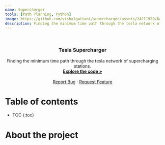 ```yaml
---
name: Supercharger
tools: [Path Planning, Python]
image: https://github.com/vishalgattani/supercharger/assets/24211929/0a34cde8-8acf-4f1a-af8c-440f88337e48
description: Finding the minimum time path through the tesla network of supercharging stations.
---
```


<!-- PROJECT LOGO -->
<br />
<div align="center">
<h3 align="center">Tesla Supercharger</h3>

  <p align="center">
    Finding the minimum time path through the tesla network of supercharging stations.
    <br />
    <a href="https://github.com/vishalgattani/supercharger"><strong>Explore the code »</strong></a>
    <br />
    <br />
    <a href="https://github.com/vishalgattani/supercharger/issues">Report Bug</a>
    ·
    <a href="https://github.com/vishalgattani/supercharger/issues">Request Feature</a>
  </p>
</div>



# Table of contents

* TOC
{:toc}

# About the project

<!-- <p align="center">
  <img width="1261" alt="supercharger" src="https://github.com/vishalgattani/supercharger/assets/24211929/0a34cde8-8acf-4f1a-af8c-440f88337e48">
</p> -->

<!-- <iframe width="900" height="800" frameborder="0" scrolling="no" src="//plotly.com/~vishalgattani/185.embed"></iframe> -->

<script src="https://cdn.plot.ly/plotly-latest.min.js"></script>
<div>                            <div id="fddcb4ce-9612-4daf-877e-7f1d77a14e05" class="plotly-graph-div" style="height:100%; width:100%;"></div>            <script type="text/javascript">                                    window.PLOTLYENV=window.PLOTLYENV || {};                                    if (document.getElementById("fddcb4ce-9612-4daf-877e-7f1d77a14e05")) {                    Plotly.newPlot(                        "fddcb4ce-9612-4daf-877e-7f1d77a14e05",                        [{"lat":[42.710356,40.544595,39.858702,43.592251,34.667629,35.108486,39.662265,43.623536,40.738399,38.877342,37.66976,38.249149,42.518715,39.040814,33.894227,32.726686,41.245823,43.102424,38.957778,40.277134,28.514873,30.181405,37.394181,45.70007,41.348503,45.64655,42.241125,34.850835,34.98737,33.79382,40.958869,40.66179,41.585206,35.174151,36.860525,29.112378,41.045431,46.729872,40.891909,36.61697,37.703163,38.017955,38.235578,44.347885,39.678111,38.993577,44.704537,43.109066,32.374263,40.32244,35.34075,33.741291,31.312424,41.57833,46.976918,32.135885,34.922962,36.835455,41.499616,33.52421,44.46286,38.642291,38.696385,37.14916,32.878773,29.827707,32.068583,32.760837,43.879042,41.080103,45.402786,47.192149,37.782622,29.140981,34.947013,33.485858,40.720352,39.541124,40.588118,35.901319,38.573122,39.77512,27.940665,44.105601,44.656089,48.509743,41.161085,42.236461,42.130914,27.31293,40.017517,37.963357,42.056357,37.5447,38.931919,35.9696,39.1481,41.760671,32.902166,33.921063,39.877253,35.505278,45.981226,42.460931,43.328388,38.837573,42.17434,38.900543,38.78216,40.957892,39.563776,41.519427,31.582287,42.895248,46.914375,43.979585,35.486585,43.886915,34.174754,37.405893,39.095382,44.964892,42.968675,33.986765,33.70275,32.833485,46.378836,43.12669,41.699048,39.137114,33.660784,37.02445,46.198035,40.195539,46.784467,39.443345,39.393663,36.165906,37.644519,39.00496,33.970281,39.268975,41.660517,26.77825,42.049602,35.191331,27.60089,45.83626,35.15396,30.423892,45.611941,41.041538,32.832466,36.289315,40.7999,40.683508,34.729509,38.069801,34.39359,32.274159,38.211962,34.614555,39.023876,28.766853,42.914231,31.448847,38.78799,29.690066,39.702238,40.06076,40.508562,37.593182,37.415328,36.748516,41.890872,40.68331,35.400105,36.913695,35.531428,39.92646,32.478594,36.766315,45.734046,35.140024,42.597887,38.366645,29.924286,30.199071,40.226408,32.949077,39.090758,47.708479,32.470885,28.617982,42.145542,39.605859,30.720702,30.266552,30.790734,36.167631,42.998817,24.72611,39.326258,42.243893,39.327438,36.612153,39.224642,35.972904,35.646451,41.781195,41.722672,46.009797,36.955196,34.238115,32.627837,33.673925,38.771208,40.415938,47.62957,37.126463,33.443011,33.498538,35.461664,40.726668,35.53859,47.116294,37.134167,33.231373,32.450591,40.146204,44.292984,34.849124,30.671556,39.552676,36.893583,40.778885,26.108605,43.485152,43.113878,26.485574,34.879736,44.804582,33.137098,41.907415,34.32753,32.943675,41.717337,33.421676,39.631467,30.716158,39.600831,36.60059,35.189016,45.15313,35.610678,44.957751,37.625618,42.838443,44.082607,33.931316,42.899615,41.310222,33.793198,44.03563,36.254143,36.945693,35.038644,29.108571,37.60878,41.313663,41.70995,35.850587,38.242676,40.41621,44.73704,37.394011,35.068595,44.77083,43.701129,42.295745,29.980687,40.303817,30.510908,40.179476,34.179106,44.782882,38.64082,38.80086,40.836301,39.489732,42.75625,35.226765,40.684466,38.4016,39.04438,34.113584,34.994625],"lon":[-73.819109,-74.334113,-84.277027,-116.27942,-79.002343,-106.612804,-75.692027,-72.3258949,-114.058998,-97.618699,-77.461414,-112.652524,-87.950428,-94.369265,-118.367407,-114.619093,-73.009059,-76.187446,-92.252761,-76.823255,-81.500189,-82.679605,-122.149858,-111.06329,-89.126115,-118.68198,-83.766522,-114.624329,-118.946272,-84.39713,-117.746501,-73.79282,-87.721114,-111.663194,-76.207467,-99.75208,-75.312237,-122.977392,-72.426995,-121.843973,-121.925304,-84.420664,-122.263886,-69.786042,-111.841003,-110.140513,-73.491829,-71.477768,-99.007197,-74.4869,-80.76579,-116.215029,-92.446436,-83.664593,-120.54162,-81.212853,-110.145558,-119.91058,-74.071324,-117.152568,-73.179308,-121.18813,-119.548525,-84.11385,-111.681694,-97.979685,-96.448248,-115.532486,-91.188428,-73.46135,-122.294371,-114.888901,-121.228683,-82.193938,-104.647997,-80.475763,-111.888712,-119.442336,-75.560089,-84.149634,-109.552368,-104.794648,-82.323525,-103.212569,-111.099022,-122.338681,-104.804955,-71.178325,-72.621435,-80.406743,-79.07712,-122.515699,-86.456352,-122.29011,-77.239564,-86.804159,-123.208604,-88.309184,-117.193699,-118.330074,-83.063448,-108.828094,-112.507161,-123.324124,-73.679992,-104.824889,-87.816626,-99.319142,-90.5329,-74.073976,-104.875651,-81.493146,-97.109152,-70.869299,-114.031924,-75.954114,-120.666378,-100.716887,-118.300803,-121.987945,-76.858319,-92.961249,-78.69568,-118.390162,-117.934297,-83.625813,-94.256378,-89.306829,-85.000326,-88.563468,-114.241801,-121.56535,-119.162687,-74.641375,-92.10232,-87.331737,-74.562619,-115.138655,-118.965499,-78.337848,-112.731503,-103.708626,-71.497242,-80.109586,-80.086345,-114.065592,-80.82286,-109.94341,-103.7226,-91.154637,-121.208249,-73.671661,-96.837638,-97.325935,-73.51524,-80.108327,-82.366353,-117.232243,-82.028798,-90.151048,-85.67319,-120.188432,-77.144352,-96.978988,-85.533057,-83.53221,-112.085173,-96.537727,-86.07959,-80.602742,-88.984738,-122.367483,-122.076575,-78.103517,-87.654214,-74.006508,-119.397796,-116.754463,-82.604495,-122.1984,-93.75437,-108.144266,-108.604932,-80.719776,-114.455249,-121.958136,-81.416018,-93.248782,-74.093572,-111.991933,-108.604325,-116.794283,-95.450473,-81.387995,-75.902081,-77.733324,-86.116677,-89.760156,-81.663625,-95.766044,-82.428935,-81.047912,-101.725107,-88.978895,-120.20741,-121.897995,-84.383507,-77.846845,-117.812644,-70.540289,-72.759717,-92.93137,-86.438854,-119.178084,-85.445105,-117.882412,-121.266149,-74.444713,-122.148073,-113.601737,-112.556876,-117.66309,-97.65144,-84.071932,-98.66012,-118.368328,-104.519352,-97.166412,-100.392455,-88.259828,-105.526325,-117.085459,-88.118644,-107.340171,-89.533986,-124.188383,-80.252444,-112.05205,-75.206857,-81.787149,-114.131562,-106.956345,-95.603229,-87.973023,-112.11846,-112.734081,-86.18863,-111.897331,-106.070818,-95.565944,-110.831666,-118.061916,-101.931467,-122.881254,-115.388014,-124.010966,-109.473842,-72.565798,-123.037458,-116.820082,-112.435248,-122.31731,-84.285394,-121.308473,-120.23792,-81.054651,-85.19593,-81.034603,-97.33314,-81.517018,-112.198576,-76.756116,-122.625023,-86.814089,-122.151999,-122.150347,-118.174576,-91.43711,-98.0445,-73.239226,-95.421547,-83.550529,-84.247841,-118.472135,-97.165632,-117.812306,-77.29633,-121.210529,-115.790859,-119.794179,-104.45267,-100.24836,-112.269008,-75.56489,-95.760267,-117.529427,-78.13567],"marker":{"autocolorscale":false,"cmax":194.0,"cmin":79.0,"color":[131.0,159.0,133.0,143.0,105.0,175.0,120.0,153.0,106.0,177.0,128.0,109.0,144.0,107.0,114.0,116.0,130.0,138.0,109.0,141.0,133.0,86.0,151.0,105.0,158.0,82.0,103.0,102.0,180.0,145.0,114.0,149.0,88.0,144.0,128.0,140.0,174.0,159.0,104.0,110.0,175.0,122.0,155.0,129.0,141.0,146.0,169.0,121.0,181.0,103.0,164.0,167.0,160.0,134.0,139.0,100.0,132.0,113.0,194.0,98.0,117.0,148.0,100.0,190.0,158.0,126.0,125.0,128.0,130.0,150.0,119.0,125.0,128.0,127.0,164.0,188.0,167.0,188.0,183.0,126.0,121.0,160.0,146.0,128.0,135.0,121.0,179.0,146.0,139.0,129.0,133.0,89.0,124.0,118.0,84.0,183.0,153.0,105.0,102.0,158.0,155.0,161.0,84.0,118.0,118.0,158.0,138.0,156.0,115.0,114.0,188.0,146.0,132.0,108.0,114.0,166.0,94.0,121.0,179.0,150.0,115.0,130.0,146.0,120.0,125.0,160.0,142.0,151.0,129.0,131.0,123.0,155.0,157.0,110.0,184.0,146.0,79.0,84.0,97.0,176.0,164.0,126.0,107.0,113.0,144.0,98.0,135.0,166.0,147.0,173.0,178.0,138.0,101.0,144.0,106.0,148.0,96.0,119.0,132.0,141.0,177.0,155.0,106.0,165.0,125.0,185.0,176.0,142.0,91.0,115.0,162.0,130.0,133.0,149.0,144.0,115.0,166.0,127.0,163.0,134.0,95.0,143.0,119.0,110.0,146.0,123.0,137.0,134.0,113.0,92.0,107.0,113.0,135.0,124.0,157.0,121.0,123.0,124.0,130.0,132.0,86.0,154.0,140.0,101.0,158.0,165.0,127.0,180.0,178.0,114.0,106.0,169.0,145.0,104.0,111.0,119.0,138.0,153.0,145.0,183.0,154.0,135.0,87.0,159.0,116.0,118.0,121.0,154.0,145.0,144.0,135.0,127.0,98.0,125.0,153.0,135.0,113.0,142.0,133.0,106.0,131.0,95.0,151.0,129.0,142.0,131.0,109.0,187.0,163.0,154.0,163.0,105.0,98.0,139.0,115.0,136.0,148.0,107.0,92.0,169.0,96.0,103.0,128.0,186.0,159.0,142.0,113.0,165.0,154.0,159.0,99.0,107.0,134.0,126.0,99.0,124.0,169.0,142.0,125.0,151.0,124.0,145.0,182.0,168.0,143.0,163.0,97.0,125.0,108.0,142.0,136.0,173.0,126.0,108.0,122.0,108.0,135.0],"colorbar":{"title":{"text":"Charging Rate"}},"opacity":0.75,"reversescale":false,"size":5},"mode":"markers","text":["Albany_NY","Edison_NJ","Dayton_OH","Boise_ID","Lumberton_NC","Albuquerque_NM","Newark_DE","West_Lebanon_NH","West_Wendover_NV","Salina_KS","Glen_Allen_VA","Beaver_UT","Pleasant_Prairie_WI","Independence_MO","Redondo_Beach_CA","Yuma_AZ","Milford_CT","Liverpool_NY","Columbia_MO","Harrisburg_PA","Turkey_Lake_FL","Lake_City_FL","Fremont_CA","Bozeman_MT","Peru_IL","Pendleton_OR","Ann_Arbor_MI","Needles_CA","Lebec_CA","Atlanta_GA","Winnemucca_NV","Queens_NY","Country_Club_Hills_IL","Flagstaff_AZ","Norfolk_VA","Uvalde_TX","Tannersville_PA","Centralia_WA","Southampton_NY","Seaside_CA","Dublin_CA","Lexington_KY","Napa_CA","Augusta_ME","Nephi_UT","Green_River_UT","Plattsburgh_NY","Hooksett_NH","Cisco_TX","Cranbury_NJ","Charlotte_NC","Indio_CA","Alexandria_LA","Maumee_OH","Ellensburg_WA","Savannah_GA","Holbrook_AZ","Fresno_CA","Newburgh_NY","Temecula_CA","South_Burlington_VT","Folsom_CA","Gardnerville_NV","London_KY","Casa_Grande_AZ","San_Marcos_TX","Corsicana_TX","El_Centro_CA","Onalaska_WI","Darien_CT","Sandy_OR","Superior_MT","Manteca_CA","Ocala_FL","Santa_Rosa_NM","Santee_SC","South_Salt_Lake_City_UT","Sparks_NV","Allentown_PA","Knoxville_TN","Moab_UT","Denver_CO","Brandon_FL","Rapid_City_SD","West_Yellowstone_MT","Burlington_WA","Cheyenne_WY","Dedham_MA","West_Springfield_MA","Port_St._Lucie_FL","Somerset_PA","San_Rafael_CA","St._Joseph_MI","San_Mateo_CA","Vienna_VA","Brentwood_TN","Ukiah_CA","Aurora_IL","San_Diego_CA","Hawthorne_CA","Grove_City_OH","Gallup_NM","Butte_MT","Grants_Pass_OR","Queensbury_NY","Colorado_Springs_CO","Highland_Park_IL","Hays_KS","St._Charles_MO","Paramus_NJ","Lone_Tree_CO","Cleveland_OH","Bellmead_TX","Seabrook_NH","Missoula_MT","Watertown_NY","Atascadero_CA","Murdo_SD","Burbank_CA","Sunnyvale_CA","Laurel_MD","Oakdale_MN","Buffalo_NY","Culver_City_CA","Fountain_Valley_CA","Macon_GA","Baxter_MN","Madison_WI","Angola_IN","Effingham_IL","Quartzsite_AZ","Gilroy_CA","Kennewick_WA","Hamilton_Township_NJ","Duluth_MN","Terre_Haute_IN","Egg_Harbor_Township_NJ","Las_Vegas_NV","Mammoth_Lakes_CA","Strasburg_VA","Wickenburg_AZ","Limon_CO","East_Greenwich_RI","Riviera_Beach_FL","Erie_PA","Kingman_AZ","Okeechobee_FL","Big_Timber_MT","Tucumcari_NM","Baton_Rouge_LA","The_Dalles_OR","Greenwich_CT","Dallas_TX","Perry_OK","Syosset_NY","Cranberry_PA","Greenville_SC","Tonopah_NV","Mountville_SC","Pearl_MS","Louisville_KY","Buellton_CA","Bethesda_MD","Victoria_TX","Grand_Rapids_MI","Tifton_GA","Richfield_UT","Columbus_TX","Indianapolis_IN","Triadelphia_WV","Normal_IL","Burlingame_CA","Mountain_View_CA","South_Hill_VA","Chicago_IL","Brooklyn_NY","Buttonwillow_CA","Beatty_NV","Asheville_NC","Corning_CA","Shreveport_LA","Farmington_NM","Billings_MT","Matthews_NC","Twin_Falls_ID","Vacaville_CA","St._Augustine_FL","Lake_Charles_LA","Tinton_Falls_NJ","Stanfield_AZ","Grand_Junction_CO","Coeur_d\'Alene_ID","Lindale_TX","Orlando_FL","Binghamton_NY","Hagerstown_MD","DeFuniak_Springs_FL","Slidell_LA","Kingsland_GA","Catoosa_OK","Port_Huron_MI","Marathon_FL","Goodland_KS","Cherry_Valley_IL","Truckee_CA","Monterey_CA","Blue_Ash_OH","Rocky_Mount_NC","Inyokern_CA","Sagamore_Beach_MA","West_Hartford_CT","Hinckley_MN","Bowling_Green_KY","Oxnard_CA","Auburn_AL","Costa_Mesa_CA","Roseville_CA","East_Brunswick_NJ","Bellevue_WA","St._George_UT","Buckeye_AZ","San_Juan_Capistrano_CA","Oklahoma_City_OK","Lima_OH","Weatherford_OK","Ritzville_WA","Trinidad_CO","Denton_TX","Sweetwater_TX","Champaign_IL","Gillette_WY","Barstow_CA","Mobile_AL","Glenwood_Springs_CO","Miner_MO","Eureka_CA","Plantation_FL","Idaho_Falls_ID","Utica_NY","Fort_Myers_FL","Yucca_AZ","Sheridan_WY","Sulphur_Springs_TX","Villa_Park_IL","Mayer_AZ","Gila_Bend_AZ","Mishawaka_IN","Tempe_AZ","Silverthorne_CO","Huntsville_TX","Price_UT","Lone_Pine_CA","Amarillo_TX","Woodburn_OR","Primm_NV","Lincoln_City_OR","Blanding_UT","Brattleboro_VT","Springfield_OR","Cabazon_CA","Pocatello_ID","Mt._Shasta_CA","Decatur_GA","Bend_OR","Coalinga_CA","Wytheville_VA","Chattanooga_TN","Port_Orange_FL","Wichita_KS","Macedonia_OH","Tremonton_UT","Plymouth_NC","Petaluma_CA","Lafayette_IN","Detroit_OR","Palo_Alto_CA","Mojave_CA","Eau_Claire_WI","Mitchell_SD","Lee_MA","Houston_TX","East_Liberty_OH","Tallahassee_FL","Lovelock_NV","Ardmore_OK","Baker_City_OR","Woodbridge_VA","Rocklin_CA","Elko_NV","Reno_NV","Lusk_WY","Shamrock_TX","Tooele_UT","Salisbury_MD","Topeka_KS","Rancho_Cucamonga_CA","Warsaw_NC"],"type":"scattergeo"}],                        {"geo":{"scope":"usa"},"mapbox":{"accesstoken":"pk.eyJ1IjoidmlzaGFsZ2F0dGFuaTEwIiwiYSI6ImNqazdvZjU1ajIwc24za241Ynp0b3FiMjIifQ.KOjDXUbj17uYUWgo_aFKQA","bearing":0},"showlegend":false,"template":{"data":{"barpolar":[{"marker":{"line":{"color":"#E5ECF6","width":0.5},"pattern":{"fillmode":"overlay","size":10,"solidity":0.2}},"type":"barpolar"}],"bar":[{"error_x":{"color":"#2a3f5f"},"error_y":{"color":"#2a3f5f"},"marker":{"line":{"color":"#E5ECF6","width":0.5},"pattern":{"fillmode":"overlay","size":10,"solidity":0.2}},"type":"bar"}],"carpet":[{"aaxis":{"endlinecolor":"#2a3f5f","gridcolor":"white","linecolor":"white","minorgridcolor":"white","startlinecolor":"#2a3f5f"},"baxis":{"endlinecolor":"#2a3f5f","gridcolor":"white","linecolor":"white","minorgridcolor":"white","startlinecolor":"#2a3f5f"},"type":"carpet"}],"choropleth":[{"colorbar":{"outlinewidth":0,"ticks":""},"type":"choropleth"}],"contourcarpet":[{"colorbar":{"outlinewidth":0,"ticks":""},"type":"contourcarpet"}],"contour":[{"colorbar":{"outlinewidth":0,"ticks":""},"colorscale":[[0.0,"#0d0887"],[0.1111111111111111,"#46039f"],[0.2222222222222222,"#7201a8"],[0.3333333333333333,"#9c179e"],[0.4444444444444444,"#bd3786"],[0.5555555555555556,"#d8576b"],[0.6666666666666666,"#ed7953"],[0.7777777777777778,"#fb9f3a"],[0.8888888888888888,"#fdca26"],[1.0,"#f0f921"]],"type":"contour"}],"heatmapgl":[{"colorbar":{"outlinewidth":0,"ticks":""},"colorscale":[[0.0,"#0d0887"],[0.1111111111111111,"#46039f"],[0.2222222222222222,"#7201a8"],[0.3333333333333333,"#9c179e"],[0.4444444444444444,"#bd3786"],[0.5555555555555556,"#d8576b"],[0.6666666666666666,"#ed7953"],[0.7777777777777778,"#fb9f3a"],[0.8888888888888888,"#fdca26"],[1.0,"#f0f921"]],"type":"heatmapgl"}],"heatmap":[{"colorbar":{"outlinewidth":0,"ticks":""},"colorscale":[[0.0,"#0d0887"],[0.1111111111111111,"#46039f"],[0.2222222222222222,"#7201a8"],[0.3333333333333333,"#9c179e"],[0.4444444444444444,"#bd3786"],[0.5555555555555556,"#d8576b"],[0.6666666666666666,"#ed7953"],[0.7777777777777778,"#fb9f3a"],[0.8888888888888888,"#fdca26"],[1.0,"#f0f921"]],"type":"heatmap"}],"histogram2dcontour":[{"colorbar":{"outlinewidth":0,"ticks":""},"colorscale":[[0.0,"#0d0887"],[0.1111111111111111,"#46039f"],[0.2222222222222222,"#7201a8"],[0.3333333333333333,"#9c179e"],[0.4444444444444444,"#bd3786"],[0.5555555555555556,"#d8576b"],[0.6666666666666666,"#ed7953"],[0.7777777777777778,"#fb9f3a"],[0.8888888888888888,"#fdca26"],[1.0,"#f0f921"]],"type":"histogram2dcontour"}],"histogram2d":[{"colorbar":{"outlinewidth":0,"ticks":""},"colorscale":[[0.0,"#0d0887"],[0.1111111111111111,"#46039f"],[0.2222222222222222,"#7201a8"],[0.3333333333333333,"#9c179e"],[0.4444444444444444,"#bd3786"],[0.5555555555555556,"#d8576b"],[0.6666666666666666,"#ed7953"],[0.7777777777777778,"#fb9f3a"],[0.8888888888888888,"#fdca26"],[1.0,"#f0f921"]],"type":"histogram2d"}],"histogram":[{"marker":{"pattern":{"fillmode":"overlay","size":10,"solidity":0.2}},"type":"histogram"}],"mesh3d":[{"colorbar":{"outlinewidth":0,"ticks":""},"type":"mesh3d"}],"parcoords":[{"line":{"colorbar":{"outlinewidth":0,"ticks":""}},"type":"parcoords"}],"pie":[{"automargin":true,"type":"pie"}],"scatter3d":[{"line":{"colorbar":{"outlinewidth":0,"ticks":""}},"marker":{"colorbar":{"outlinewidth":0,"ticks":""}},"type":"scatter3d"}],"scattercarpet":[{"marker":{"colorbar":{"outlinewidth":0,"ticks":""}},"type":"scattercarpet"}],"scattergeo":[{"marker":{"colorbar":{"outlinewidth":0,"ticks":""}},"type":"scattergeo"}],"scattergl":[{"marker":{"colorbar":{"outlinewidth":0,"ticks":""}},"type":"scattergl"}],"scattermapbox":[{"marker":{"colorbar":{"outlinewidth":0,"ticks":""}},"type":"scattermapbox"}],"scatterpolargl":[{"marker":{"colorbar":{"outlinewidth":0,"ticks":""}},"type":"scatterpolargl"}],"scatterpolar":[{"marker":{"colorbar":{"outlinewidth":0,"ticks":""}},"type":"scatterpolar"}],"scatter":[{"fillpattern":{"fillmode":"overlay","size":10,"solidity":0.2},"type":"scatter"}],"scatterternary":[{"marker":{"colorbar":{"outlinewidth":0,"ticks":""}},"type":"scatterternary"}],"surface":[{"colorbar":{"outlinewidth":0,"ticks":""},"colorscale":[[0.0,"#0d0887"],[0.1111111111111111,"#46039f"],[0.2222222222222222,"#7201a8"],[0.3333333333333333,"#9c179e"],[0.4444444444444444,"#bd3786"],[0.5555555555555556,"#d8576b"],[0.6666666666666666,"#ed7953"],[0.7777777777777778,"#fb9f3a"],[0.8888888888888888,"#fdca26"],[1.0,"#f0f921"]],"type":"surface"}],"table":[{"cells":{"fill":{"color":"#EBF0F8"},"line":{"color":"white"}},"header":{"fill":{"color":"#C8D4E3"},"line":{"color":"white"}},"type":"table"}]},"layout":{"annotationdefaults":{"arrowcolor":"#2a3f5f","arrowhead":0,"arrowwidth":1},"autotypenumbers":"strict","coloraxis":{"colorbar":{"outlinewidth":0,"ticks":""}},"colorscale":{"diverging":[[0,"#8e0152"],[0.1,"#c51b7d"],[0.2,"#de77ae"],[0.3,"#f1b6da"],[0.4,"#fde0ef"],[0.5,"#f7f7f7"],[0.6,"#e6f5d0"],[0.7,"#b8e186"],[0.8,"#7fbc41"],[0.9,"#4d9221"],[1,"#276419"]],"sequential":[[0.0,"#0d0887"],[0.1111111111111111,"#46039f"],[0.2222222222222222,"#7201a8"],[0.3333333333333333,"#9c179e"],[0.4444444444444444,"#bd3786"],[0.5555555555555556,"#d8576b"],[0.6666666666666666,"#ed7953"],[0.7777777777777778,"#fb9f3a"],[0.8888888888888888,"#fdca26"],[1.0,"#f0f921"]],"sequentialminus":[[0.0,"#0d0887"],[0.1111111111111111,"#46039f"],[0.2222222222222222,"#7201a8"],[0.3333333333333333,"#9c179e"],[0.4444444444444444,"#bd3786"],[0.5555555555555556,"#d8576b"],[0.6666666666666666,"#ed7953"],[0.7777777777777778,"#fb9f3a"],[0.8888888888888888,"#fdca26"],[1.0,"#f0f921"]]},"colorway":["#636efa","#EF553B","#00cc96","#ab63fa","#FFA15A","#19d3f3","#FF6692","#B6E880","#FF97FF","#FECB52"],"font":{"color":"#2a3f5f"},"geo":{"bgcolor":"white","lakecolor":"white","landcolor":"#E5ECF6","showlakes":true,"showland":true,"subunitcolor":"white"},"hoverlabel":{"align":"left"},"hovermode":"closest","mapbox":{"style":"light"},"paper_bgcolor":"white","plot_bgcolor":"#E5ECF6","polar":{"angularaxis":{"gridcolor":"white","linecolor":"white","ticks":""},"bgcolor":"#E5ECF6","radialaxis":{"gridcolor":"white","linecolor":"white","ticks":""}},"scene":{"xaxis":{"backgroundcolor":"#E5ECF6","gridcolor":"white","gridwidth":2,"linecolor":"white","showbackground":true,"ticks":"","zerolinecolor":"white"},"yaxis":{"backgroundcolor":"#E5ECF6","gridcolor":"white","gridwidth":2,"linecolor":"white","showbackground":true,"ticks":"","zerolinecolor":"white"},"zaxis":{"backgroundcolor":"#E5ECF6","gridcolor":"white","gridwidth":2,"linecolor":"white","showbackground":true,"ticks":"","zerolinecolor":"white"}},"shapedefaults":{"line":{"color":"#2a3f5f"}},"ternary":{"aaxis":{"gridcolor":"white","linecolor":"white","ticks":""},"baxis":{"gridcolor":"white","linecolor":"white","ticks":""},"bgcolor":"#E5ECF6","caxis":{"gridcolor":"white","linecolor":"white","ticks":""}},"title":{"x":0.05},"xaxis":{"automargin":true,"gridcolor":"white","linecolor":"white","ticks":"","title":{"standoff":15},"zerolinecolor":"white","zerolinewidth":2},"yaxis":{"automargin":true,"gridcolor":"white","linecolor":"white","ticks":"","title":{"standoff":15},"zerolinecolor":"white","zerolinewidth":2}}},"title":{"text":"Tesla Supercharger Network"}},                        {"responsive": true}                    )                };                            </script>        </div>

> Objective: Construct a search algorithm to find the minimum time path through the tesla network of supercharging stations. Each supercharger will refuel the vehicle at a different rate given in km/hr of charge time. Your route does not have to fully charge at every visited charger, so long as it never runs out of charge between two chargers. You should expect to need no more than 4-6 hours to solve this problem. We suggest implementing a quick brute force method before attempting to find an optimal routine.

This challenge requires to find out how to balance long driving distances accompanied by charging rates of multiple stations. Also, the generated path has to be valid between each charging station.

The challenge can be answered by dividing it into two separate problem sets:
1. How to find the shortest path with reasonable charging time?
2. How to optimally distribute the charging time at each station?

# Assumptions
1. The car begins at the start charger with a full charge of 320 kms.
2. The car travels at a constant speed of 105 km/hr along great circle routes between chargers.
3. The Earth is a sphere of radius 6356.752 kms.

# Methodology

## Shortest Path

Implemented an A-Star like algorithm with the cost heuristic to be as follows:

```python
heuristic = node.get_drivetimetoreach() + node.get_charge_time() + node.get_distancefromgoal()/velocity + 0.1*node.get_distancefromgoal()/node.get_charging_rate()
```

The neighboring nodes that are explored are only the ones that are within driving distance of the vehicle with the remaining fuel (distance) with or without full charge.

## Charging Optimality

If the distance to reach a neighboring node (which is not a goal node) is less than or equal to remaining fuel (distance), then there arises two possibilites:
1. Charge at current node if the charging rate is higher at current node i.e., charging time at current node will not be 0.
2. Charge at neighboring node if charging rate is lesser at current node i.e., charging time at current node will not be 0.

If the distance to reach a neighboring node (which is not a goal node) is greater than remaining fuel (distance), then there arises only one possibility:
1.  Charge at current node and proceed to the neigboring node.

# Results

<script src="https://cdn.plot.ly/plotly-latest.min.js"></script>
<div>                            <div id="b0b4c0d3-501b-4b43-b009-a836e189a63a" class="plotly-graph-div" style="height:100%; width:100%;"></div>            <script type="text/javascript">                                    window.PLOTLYENV=window.PLOTLYENV || {};                                    if (document.getElementById("b0b4c0d3-501b-4b43-b009-a836e189a63a")) {                    Plotly.newPlot(                        "b0b4c0d3-501b-4b43-b009-a836e189a63a",                        [{"lat":[41.22,43.63,43.69,43.8,43.75,44.28],"lon":[-95.84,-95.6,-93.36,-90.06,-87.75,-85.4],"marker":{"autocolorscale":false,"cmax":194.0,"cmin":79.0,"color":[165.0,108.0,92.0,138.0,116.0,111.0],"colorbar":{"title":{"text":"Charging Rate"}},"opacity":0.75,"reversescale":false,"size":5},"mode":"markers+lines","text":["Council_Bluffs_IA","Worthington_MN","Albert_Lea_MN","Mauston_WI","Sheboygan_WI","Cadillac_MI"],"type":"scattergeo"}],                        {"geo":{"scope":"usa"},"mapbox":{"accesstoken":"pk.eyJ1IjoidmlzaGFsZ2F0dGFuaTEwIiwiYSI6ImNqazdvZjU1ajIwc24za241Ynp0b3FiMjIifQ.KOjDXUbj17uYUWgo_aFKQA","bearing":0},"showlegend":false,"template":{"data":{"barpolar":[{"marker":{"line":{"color":"#E5ECF6","width":0.5},"pattern":{"fillmode":"overlay","size":10,"solidity":0.2}},"type":"barpolar"}],"bar":[{"error_x":{"color":"#2a3f5f"},"error_y":{"color":"#2a3f5f"},"marker":{"line":{"color":"#E5ECF6","width":0.5},"pattern":{"fillmode":"overlay","size":10,"solidity":0.2}},"type":"bar"}],"carpet":[{"aaxis":{"endlinecolor":"#2a3f5f","gridcolor":"white","linecolor":"white","minorgridcolor":"white","startlinecolor":"#2a3f5f"},"baxis":{"endlinecolor":"#2a3f5f","gridcolor":"white","linecolor":"white","minorgridcolor":"white","startlinecolor":"#2a3f5f"},"type":"carpet"}],"choropleth":[{"colorbar":{"outlinewidth":0,"ticks":""},"type":"choropleth"}],"contourcarpet":[{"colorbar":{"outlinewidth":0,"ticks":""},"type":"contourcarpet"}],"contour":[{"colorbar":{"outlinewidth":0,"ticks":""},"colorscale":[[0.0,"#0d0887"],[0.1111111111111111,"#46039f"],[0.2222222222222222,"#7201a8"],[0.3333333333333333,"#9c179e"],[0.4444444444444444,"#bd3786"],[0.5555555555555556,"#d8576b"],[0.6666666666666666,"#ed7953"],[0.7777777777777778,"#fb9f3a"],[0.8888888888888888,"#fdca26"],[1.0,"#f0f921"]],"type":"contour"}],"heatmapgl":[{"colorbar":{"outlinewidth":0,"ticks":""},"colorscale":[[0.0,"#0d0887"],[0.1111111111111111,"#46039f"],[0.2222222222222222,"#7201a8"],[0.3333333333333333,"#9c179e"],[0.4444444444444444,"#bd3786"],[0.5555555555555556,"#d8576b"],[0.6666666666666666,"#ed7953"],[0.7777777777777778,"#fb9f3a"],[0.8888888888888888,"#fdca26"],[1.0,"#f0f921"]],"type":"heatmapgl"}],"heatmap":[{"colorbar":{"outlinewidth":0,"ticks":""},"colorscale":[[0.0,"#0d0887"],[0.1111111111111111,"#46039f"],[0.2222222222222222,"#7201a8"],[0.3333333333333333,"#9c179e"],[0.4444444444444444,"#bd3786"],[0.5555555555555556,"#d8576b"],[0.6666666666666666,"#ed7953"],[0.7777777777777778,"#fb9f3a"],[0.8888888888888888,"#fdca26"],[1.0,"#f0f921"]],"type":"heatmap"}],"histogram2dcontour":[{"colorbar":{"outlinewidth":0,"ticks":""},"colorscale":[[0.0,"#0d0887"],[0.1111111111111111,"#46039f"],[0.2222222222222222,"#7201a8"],[0.3333333333333333,"#9c179e"],[0.4444444444444444,"#bd3786"],[0.5555555555555556,"#d8576b"],[0.6666666666666666,"#ed7953"],[0.7777777777777778,"#fb9f3a"],[0.8888888888888888,"#fdca26"],[1.0,"#f0f921"]],"type":"histogram2dcontour"}],"histogram2d":[{"colorbar":{"outlinewidth":0,"ticks":""},"colorscale":[[0.0,"#0d0887"],[0.1111111111111111,"#46039f"],[0.2222222222222222,"#7201a8"],[0.3333333333333333,"#9c179e"],[0.4444444444444444,"#bd3786"],[0.5555555555555556,"#d8576b"],[0.6666666666666666,"#ed7953"],[0.7777777777777778,"#fb9f3a"],[0.8888888888888888,"#fdca26"],[1.0,"#f0f921"]],"type":"histogram2d"}],"histogram":[{"marker":{"pattern":{"fillmode":"overlay","size":10,"solidity":0.2}},"type":"histogram"}],"mesh3d":[{"colorbar":{"outlinewidth":0,"ticks":""},"type":"mesh3d"}],"parcoords":[{"line":{"colorbar":{"outlinewidth":0,"ticks":""}},"type":"parcoords"}],"pie":[{"automargin":true,"type":"pie"}],"scatter3d":[{"line":{"colorbar":{"outlinewidth":0,"ticks":""}},"marker":{"colorbar":{"outlinewidth":0,"ticks":""}},"type":"scatter3d"}],"scattercarpet":[{"marker":{"colorbar":{"outlinewidth":0,"ticks":""}},"type":"scattercarpet"}],"scattergeo":[{"marker":{"colorbar":{"outlinewidth":0,"ticks":""}},"type":"scattergeo"}],"scattergl":[{"marker":{"colorbar":{"outlinewidth":0,"ticks":""}},"type":"scattergl"}],"scattermapbox":[{"marker":{"colorbar":{"outlinewidth":0,"ticks":""}},"type":"scattermapbox"}],"scatterpolargl":[{"marker":{"colorbar":{"outlinewidth":0,"ticks":""}},"type":"scatterpolargl"}],"scatterpolar":[{"marker":{"colorbar":{"outlinewidth":0,"ticks":""}},"type":"scatterpolar"}],"scatter":[{"fillpattern":{"fillmode":"overlay","size":10,"solidity":0.2},"type":"scatter"}],"scatterternary":[{"marker":{"colorbar":{"outlinewidth":0,"ticks":""}},"type":"scatterternary"}],"surface":[{"colorbar":{"outlinewidth":0,"ticks":""},"colorscale":[[0.0,"#0d0887"],[0.1111111111111111,"#46039f"],[0.2222222222222222,"#7201a8"],[0.3333333333333333,"#9c179e"],[0.4444444444444444,"#bd3786"],[0.5555555555555556,"#d8576b"],[0.6666666666666666,"#ed7953"],[0.7777777777777778,"#fb9f3a"],[0.8888888888888888,"#fdca26"],[1.0,"#f0f921"]],"type":"surface"}],"table":[{"cells":{"fill":{"color":"#EBF0F8"},"line":{"color":"white"}},"header":{"fill":{"color":"#C8D4E3"},"line":{"color":"white"}},"type":"table"}]},"layout":{"annotationdefaults":{"arrowcolor":"#2a3f5f","arrowhead":0,"arrowwidth":1},"autotypenumbers":"strict","coloraxis":{"colorbar":{"outlinewidth":0,"ticks":""}},"colorscale":{"diverging":[[0,"#8e0152"],[0.1,"#c51b7d"],[0.2,"#de77ae"],[0.3,"#f1b6da"],[0.4,"#fde0ef"],[0.5,"#f7f7f7"],[0.6,"#e6f5d0"],[0.7,"#b8e186"],[0.8,"#7fbc41"],[0.9,"#4d9221"],[1,"#276419"]],"sequential":[[0.0,"#0d0887"],[0.1111111111111111,"#46039f"],[0.2222222222222222,"#7201a8"],[0.3333333333333333,"#9c179e"],[0.4444444444444444,"#bd3786"],[0.5555555555555556,"#d8576b"],[0.6666666666666666,"#ed7953"],[0.7777777777777778,"#fb9f3a"],[0.8888888888888888,"#fdca26"],[1.0,"#f0f921"]],"sequentialminus":[[0.0,"#0d0887"],[0.1111111111111111,"#46039f"],[0.2222222222222222,"#7201a8"],[0.3333333333333333,"#9c179e"],[0.4444444444444444,"#bd3786"],[0.5555555555555556,"#d8576b"],[0.6666666666666666,"#ed7953"],[0.7777777777777778,"#fb9f3a"],[0.8888888888888888,"#fdca26"],[1.0,"#f0f921"]]},"colorway":["#636efa","#EF553B","#00cc96","#ab63fa","#FFA15A","#19d3f3","#FF6692","#B6E880","#FF97FF","#FECB52"],"font":{"color":"#2a3f5f"},"geo":{"bgcolor":"white","lakecolor":"white","landcolor":"#E5ECF6","showlakes":true,"showland":true,"subunitcolor":"white"},"hoverlabel":{"align":"left"},"hovermode":"closest","mapbox":{"style":"light"},"paper_bgcolor":"white","plot_bgcolor":"#E5ECF6","polar":{"angularaxis":{"gridcolor":"white","linecolor":"white","ticks":""},"bgcolor":"#E5ECF6","radialaxis":{"gridcolor":"white","linecolor":"white","ticks":""}},"scene":{"xaxis":{"backgroundcolor":"#E5ECF6","gridcolor":"white","gridwidth":2,"linecolor":"white","showbackground":true,"ticks":"","zerolinecolor":"white"},"yaxis":{"backgroundcolor":"#E5ECF6","gridcolor":"white","gridwidth":2,"linecolor":"white","showbackground":true,"ticks":"","zerolinecolor":"white"},"zaxis":{"backgroundcolor":"#E5ECF6","gridcolor":"white","gridwidth":2,"linecolor":"white","showbackground":true,"ticks":"","zerolinecolor":"white"}},"shapedefaults":{"line":{"color":"#2a3f5f"}},"ternary":{"aaxis":{"gridcolor":"white","linecolor":"white","ticks":""},"baxis":{"gridcolor":"white","linecolor":"white","ticks":""},"bgcolor":"#E5ECF6","caxis":{"gridcolor":"white","linecolor":"white","ticks":""}},"title":{"x":0.05},"xaxis":{"automargin":true,"gridcolor":"white","linecolor":"white","ticks":"","title":{"standoff":15},"zerolinecolor":"white","zerolinewidth":2},"yaxis":{"automargin":true,"gridcolor":"white","linecolor":"white","ticks":"","title":{"standoff":15},"zerolinecolor":"white","zerolinewidth":2}}},"title":{"text":"Tesla Supercharger Network"}},                        {"responsive": true}                    )                };                            </script>        </div>

<script src="https://cdn.plot.ly/plotly-latest.min.js"></script>
<div>                            <div id="6bb53630-236b-4f1c-84af-db275c8048ea" class="plotly-graph-div" style="height:100%; width:100%;"></div>            <script type="text/javascript">                                    window.PLOTLYENV=window.PLOTLYENV || {};                                    if (document.getElementById("6bb53630-236b-4f1c-84af-db275c8048ea")) {                    Plotly.newPlot(                        "6bb53630-236b-4f1c-84af-db275c8048ea",                        [{"lat":[42.710356,40.544595,39.858702,43.592251,34.667629,35.108486,39.662265,43.623536,40.738399,38.877342,37.66976,38.249149,42.518715,39.040814,33.894227,32.726686,41.245823,43.102424,38.957778,40.277134,28.514873,30.181405,37.394181,45.70007,41.348503,45.64655,42.241125,34.850835,34.98737,33.79382,40.958869,40.66179,41.585206,35.174151,36.860525,29.112378,41.045431,46.729872,40.891909,36.61697,37.703163,38.017955,38.235578,44.347885,39.678111,38.993577,44.704537,43.109066,32.374263,40.32244,35.34075,33.741291,31.312424,41.57833,46.976918,32.135885,34.922962,36.835455,41.499616,33.52421,44.46286,38.642291,38.696385,37.14916,32.878773,29.827707,32.068583,32.760837,43.879042,41.080103,45.402786,47.192149,37.782622,29.140981,34.947013,33.485858,40.720352,39.541124,40.588118,35.901319,38.573122,39.77512,27.940665,44.105601,44.656089,48.509743,41.161085,42.236461,42.130914,27.31293,40.017517,37.963357,42.056357,37.5447,38.931919,35.9696,39.1481,41.760671,32.902166,33.921063,39.877253,35.505278,45.981226,42.460931,43.328388,38.837573,42.17434,38.900543,38.78216,40.957892,39.563776,41.519427,31.582287,42.895248,46.914375,43.979585,35.486585,43.886915,34.174754,37.405893,39.095382,44.964892,42.968675,33.986765,33.70275,32.833485,46.378836,43.12669,41.699048,39.137114,33.660784,37.02445,46.198035,40.195539,46.784467,39.443345,39.393663,36.165906,37.644519,39.00496,33.970281,39.268975,41.660517,26.77825,42.049602,35.191331,27.60089,45.83626,35.15396,30.423892,45.611941,41.041538,32.832466,36.289315,40.7999,40.683508,34.729509,38.069801,34.39359,32.274159,38.211962,34.614555,39.023876,28.766853,42.914231,31.448847,38.78799,29.690066,39.702238,40.06076,40.508562,37.593182,37.415328,36.748516,41.890872,40.68331,35.400105,36.913695,35.531428,39.92646,32.478594,36.766315,45.734046,35.140024,42.597887,38.366645,29.924286,30.199071,40.226408,32.949077,39.090758,47.708479,32.470885,28.617982,42.145542,39.605859,30.720702,30.266552,30.790734,36.167631,42.998817,24.72611,39.326258,42.243893,39.327438,36.612153,39.224642,35.972904,35.646451,41.781195,41.722672,46.009797,36.955196,34.238115,32.627837,33.673925,38.771208,40.415938,47.62957,37.126463,33.443011,33.498538,35.461664,40.726668,35.53859,47.116294,37.134167,33.231373,32.450591,40.146204,44.292984,34.849124,30.671556,39.552676,36.893583,40.778885,26.108605,43.485152,43.113878,26.485574,34.879736,44.804582,33.137098,41.907415,34.32753,32.943675,41.717337,33.421676,39.631467,30.716158,39.600831,36.60059,35.189016,45.15313,35.610678,44.957751,37.625618,42.838443,44.082607,33.931316,42.899615,41.310222,33.793198,44.03563,36.254143,36.945693,35.038644,29.108571,37.60878,41.313663,41.70995,35.850587,38.242676,40.41621,44.73704,37.394011,35.068595,44.77083,43.701129,42.295745,29.980687,40.303817,30.510908,40.179476,34.179106,44.782882,38.64082,38.80086,40.836301,39.489732,42.75625,35.226765,40.684466,38.4016,39.04438,34.113584,34.994625],"lon":[-73.819109,-74.334113,-84.277027,-116.27942,-79.002343,-106.612804,-75.692027,-72.3258949,-114.058998,-97.618699,-77.461414,-112.652524,-87.950428,-94.369265,-118.367407,-114.619093,-73.009059,-76.187446,-92.252761,-76.823255,-81.500189,-82.679605,-122.149858,-111.06329,-89.126115,-118.68198,-83.766522,-114.624329,-118.946272,-84.39713,-117.746501,-73.79282,-87.721114,-111.663194,-76.207467,-99.75208,-75.312237,-122.977392,-72.426995,-121.843973,-121.925304,-84.420664,-122.263886,-69.786042,-111.841003,-110.140513,-73.491829,-71.477768,-99.007197,-74.4869,-80.76579,-116.215029,-92.446436,-83.664593,-120.54162,-81.212853,-110.145558,-119.91058,-74.071324,-117.152568,-73.179308,-121.18813,-119.548525,-84.11385,-111.681694,-97.979685,-96.448248,-115.532486,-91.188428,-73.46135,-122.294371,-114.888901,-121.228683,-82.193938,-104.647997,-80.475763,-111.888712,-119.442336,-75.560089,-84.149634,-109.552368,-104.794648,-82.323525,-103.212569,-111.099022,-122.338681,-104.804955,-71.178325,-72.621435,-80.406743,-79.07712,-122.515699,-86.456352,-122.29011,-77.239564,-86.804159,-123.208604,-88.309184,-117.193699,-118.330074,-83.063448,-108.828094,-112.507161,-123.324124,-73.679992,-104.824889,-87.816626,-99.319142,-90.5329,-74.073976,-104.875651,-81.493146,-97.109152,-70.869299,-114.031924,-75.954114,-120.666378,-100.716887,-118.300803,-121.987945,-76.858319,-92.961249,-78.69568,-118.390162,-117.934297,-83.625813,-94.256378,-89.306829,-85.000326,-88.563468,-114.241801,-121.56535,-119.162687,-74.641375,-92.10232,-87.331737,-74.562619,-115.138655,-118.965499,-78.337848,-112.731503,-103.708626,-71.497242,-80.109586,-80.086345,-114.065592,-80.82286,-109.94341,-103.7226,-91.154637,-121.208249,-73.671661,-96.837638,-97.325935,-73.51524,-80.108327,-82.366353,-117.232243,-82.028798,-90.151048,-85.67319,-120.188432,-77.144352,-96.978988,-85.533057,-83.53221,-112.085173,-96.537727,-86.07959,-80.602742,-88.984738,-122.367483,-122.076575,-78.103517,-87.654214,-74.006508,-119.397796,-116.754463,-82.604495,-122.1984,-93.75437,-108.144266,-108.604932,-80.719776,-114.455249,-121.958136,-81.416018,-93.248782,-74.093572,-111.991933,-108.604325,-116.794283,-95.450473,-81.387995,-75.902081,-77.733324,-86.116677,-89.760156,-81.663625,-95.766044,-82.428935,-81.047912,-101.725107,-88.978895,-120.20741,-121.897995,-84.383507,-77.846845,-117.812644,-70.540289,-72.759717,-92.93137,-86.438854,-119.178084,-85.445105,-117.882412,-121.266149,-74.444713,-122.148073,-113.601737,-112.556876,-117.66309,-97.65144,-84.071932,-98.66012,-118.368328,-104.519352,-97.166412,-100.392455,-88.259828,-105.526325,-117.085459,-88.118644,-107.340171,-89.533986,-124.188383,-80.252444,-112.05205,-75.206857,-81.787149,-114.131562,-106.956345,-95.603229,-87.973023,-112.11846,-112.734081,-86.18863,-111.897331,-106.070818,-95.565944,-110.831666,-118.061916,-101.931467,-122.881254,-115.388014,-124.010966,-109.473842,-72.565798,-123.037458,-116.820082,-112.435248,-122.31731,-84.285394,-121.308473,-120.23792,-81.054651,-85.19593,-81.034603,-97.33314,-81.517018,-112.198576,-76.756116,-122.625023,-86.814089,-122.151999,-122.150347,-118.174576,-91.43711,-98.0445,-73.239226,-95.421547,-83.550529,-84.247841,-118.472135,-97.165632,-117.812306,-77.29633,-121.210529,-115.790859,-119.794179,-104.45267,-100.24836,-112.269008,-75.56489,-95.760267,-117.529427,-78.13567],"marker":{"allowoverlap":true,"cmax":194.0,"cmin":79.0,"size":5,"symbol":["fuel","fuel","fuel","fuel","fuel","fuel","fuel","fuel","fuel","fuel","fuel","fuel","fuel","fuel","fuel","fuel","fuel","fuel","fuel","fuel","fuel","fuel","fuel","fuel","fuel","fuel","fuel","fuel","fuel","fuel","fuel","fuel","fuel","fuel","fuel","fuel","fuel","fuel","fuel","fuel","fuel","fuel","fuel","fuel","fuel","fuel","fuel","fuel","fuel","fuel","fuel","fuel","fuel","fuel","fuel","fuel","fuel","fuel","fuel","fuel","fuel","fuel","fuel","fuel","fuel","fuel","fuel","fuel","fuel","fuel","fuel","fuel","fuel","fuel","fuel","fuel","fuel","fuel","fuel","fuel","fuel","fuel","fuel","fuel","fuel","fuel","fuel","fuel","fuel","fuel","fuel","fuel","fuel","fuel","fuel","fuel","fuel","fuel","fuel","fuel","fuel","fuel","fuel","fuel","fuel","fuel","fuel","fuel","fuel","fuel","fuel","fuel","fuel","fuel","fuel","fuel","fuel","fuel","fuel","fuel","fuel","fuel","fuel","fuel","fuel","fuel","fuel","fuel","fuel","fuel","fuel","fuel","fuel","fuel","fuel","fuel","fuel","fuel","fuel","fuel","fuel","fuel","fuel","fuel","fuel","fuel","fuel","fuel","fuel","fuel","fuel","fuel","fuel","fuel","fuel","fuel","fuel","fuel","fuel","fuel","fuel","fuel","fuel","fuel","fuel","fuel","fuel","fuel","fuel","fuel","fuel","fuel","fuel","fuel","fuel","fuel","fuel","fuel","fuel","fuel","fuel","fuel","fuel","fuel","fuel","fuel","fuel","fuel","fuel","fuel","fuel","fuel","fuel","fuel","fuel","fuel","fuel","fuel","fuel","fuel","fuel","fuel","fuel","fuel","fuel","fuel","fuel","fuel","fuel","fuel","fuel","fuel","fuel","fuel","fuel","fuel","fuel","fuel","fuel","fuel","fuel","fuel","fuel","fuel","fuel","fuel","fuel","fuel","fuel","fuel","fuel","fuel","fuel","fuel","fuel","fuel","fuel","fuel","fuel","fuel","fuel","fuel","fuel","fuel","fuel","fuel","fuel","fuel","fuel","fuel","fuel","fuel","fuel","fuel","fuel","fuel","fuel","fuel","fuel","fuel","fuel","fuel","fuel","fuel","fuel","fuel","fuel","fuel","fuel","fuel","fuel","fuel","fuel","fuel","fuel","fuel","fuel","fuel","fuel","fuel","fuel","fuel","fuel","fuel","fuel","fuel","fuel","fuel","fuel","fuel","fuel","fuel","fuel","fuel","fuel","fuel","fuel"]},"mode":"markers","name":"Station","showlegend":false,"text":["Council_Bluffs_IA","Worthington_MN","Albert_Lea_MN","Mauston_WI","Sheboygan_WI","Cadillac_MI"],"type":"scattermapbox"},{"lat":[41.22,43.63,43.69,43.8,43.75,44.28],"lon":[-95.84,-95.6,-93.36,-90.06,-87.75,-85.4],"marker":{"allowoverlap":true,"size":8,"symbol":["fuel","fuel","fuel","fuel","fuel","fuel"]},"mode":"markers+lines","name":"Station","showlegend":false,"text":["Council_Bluffs_IA","Worthington_MN","Albert_Lea_MN","Mauston_WI","Sheboygan_WI","Cadillac_MI"],"type":"scattermapbox"}],                        {"geo":{"scope":"usa"},"mapbox":{"accesstoken":"pk.eyJ1IjoidmlzaGFsZ2F0dGFuaTEwIiwiYSI6ImNqazdvZjU1ajIwc24za241Ynp0b3FiMjIifQ.KOjDXUbj17uYUWgo_aFKQA","bearing":0,"center":{"lat":38.92,"lon":-99.3},"pitch":0,"zoom":2.5},"showlegend":false,"template":{"data":{"barpolar":[{"marker":{"line":{"color":"#E5ECF6","width":0.5},"pattern":{"fillmode":"overlay","size":10,"solidity":0.2}},"type":"barpolar"}],"bar":[{"error_x":{"color":"#2a3f5f"},"error_y":{"color":"#2a3f5f"},"marker":{"line":{"color":"#E5ECF6","width":0.5},"pattern":{"fillmode":"overlay","size":10,"solidity":0.2}},"type":"bar"}],"carpet":[{"aaxis":{"endlinecolor":"#2a3f5f","gridcolor":"white","linecolor":"white","minorgridcolor":"white","startlinecolor":"#2a3f5f"},"baxis":{"endlinecolor":"#2a3f5f","gridcolor":"white","linecolor":"white","minorgridcolor":"white","startlinecolor":"#2a3f5f"},"type":"carpet"}],"choropleth":[{"colorbar":{"outlinewidth":0,"ticks":""},"type":"choropleth"}],"contourcarpet":[{"colorbar":{"outlinewidth":0,"ticks":""},"type":"contourcarpet"}],"contour":[{"colorbar":{"outlinewidth":0,"ticks":""},"colorscale":[[0.0,"#0d0887"],[0.1111111111111111,"#46039f"],[0.2222222222222222,"#7201a8"],[0.3333333333333333,"#9c179e"],[0.4444444444444444,"#bd3786"],[0.5555555555555556,"#d8576b"],[0.6666666666666666,"#ed7953"],[0.7777777777777778,"#fb9f3a"],[0.8888888888888888,"#fdca26"],[1.0,"#f0f921"]],"type":"contour"}],"heatmapgl":[{"colorbar":{"outlinewidth":0,"ticks":""},"colorscale":[[0.0,"#0d0887"],[0.1111111111111111,"#46039f"],[0.2222222222222222,"#7201a8"],[0.3333333333333333,"#9c179e"],[0.4444444444444444,"#bd3786"],[0.5555555555555556,"#d8576b"],[0.6666666666666666,"#ed7953"],[0.7777777777777778,"#fb9f3a"],[0.8888888888888888,"#fdca26"],[1.0,"#f0f921"]],"type":"heatmapgl"}],"heatmap":[{"colorbar":{"outlinewidth":0,"ticks":""},"colorscale":[[0.0,"#0d0887"],[0.1111111111111111,"#46039f"],[0.2222222222222222,"#7201a8"],[0.3333333333333333,"#9c179e"],[0.4444444444444444,"#bd3786"],[0.5555555555555556,"#d8576b"],[0.6666666666666666,"#ed7953"],[0.7777777777777778,"#fb9f3a"],[0.8888888888888888,"#fdca26"],[1.0,"#f0f921"]],"type":"heatmap"}],"histogram2dcontour":[{"colorbar":{"outlinewidth":0,"ticks":""},"colorscale":[[0.0,"#0d0887"],[0.1111111111111111,"#46039f"],[0.2222222222222222,"#7201a8"],[0.3333333333333333,"#9c179e"],[0.4444444444444444,"#bd3786"],[0.5555555555555556,"#d8576b"],[0.6666666666666666,"#ed7953"],[0.7777777777777778,"#fb9f3a"],[0.8888888888888888,"#fdca26"],[1.0,"#f0f921"]],"type":"histogram2dcontour"}],"histogram2d":[{"colorbar":{"outlinewidth":0,"ticks":""},"colorscale":[[0.0,"#0d0887"],[0.1111111111111111,"#46039f"],[0.2222222222222222,"#7201a8"],[0.3333333333333333,"#9c179e"],[0.4444444444444444,"#bd3786"],[0.5555555555555556,"#d8576b"],[0.6666666666666666,"#ed7953"],[0.7777777777777778,"#fb9f3a"],[0.8888888888888888,"#fdca26"],[1.0,"#f0f921"]],"type":"histogram2d"}],"histogram":[{"marker":{"pattern":{"fillmode":"overlay","size":10,"solidity":0.2}},"type":"histogram"}],"mesh3d":[{"colorbar":{"outlinewidth":0,"ticks":""},"type":"mesh3d"}],"parcoords":[{"line":{"colorbar":{"outlinewidth":0,"ticks":""}},"type":"parcoords"}],"pie":[{"automargin":true,"type":"pie"}],"scatter3d":[{"line":{"colorbar":{"outlinewidth":0,"ticks":""}},"marker":{"colorbar":{"outlinewidth":0,"ticks":""}},"type":"scatter3d"}],"scattercarpet":[{"marker":{"colorbar":{"outlinewidth":0,"ticks":""}},"type":"scattercarpet"}],"scattergeo":[{"marker":{"colorbar":{"outlinewidth":0,"ticks":""}},"type":"scattergeo"}],"scattergl":[{"marker":{"colorbar":{"outlinewidth":0,"ticks":""}},"type":"scattergl"}],"scattermapbox":[{"marker":{"colorbar":{"outlinewidth":0,"ticks":""}},"type":"scattermapbox"}],"scatterpolargl":[{"marker":{"colorbar":{"outlinewidth":0,"ticks":""}},"type":"scatterpolargl"}],"scatterpolar":[{"marker":{"colorbar":{"outlinewidth":0,"ticks":""}},"type":"scatterpolar"}],"scatter":[{"fillpattern":{"fillmode":"overlay","size":10,"solidity":0.2},"type":"scatter"}],"scatterternary":[{"marker":{"colorbar":{"outlinewidth":0,"ticks":""}},"type":"scatterternary"}],"surface":[{"colorbar":{"outlinewidth":0,"ticks":""},"colorscale":[[0.0,"#0d0887"],[0.1111111111111111,"#46039f"],[0.2222222222222222,"#7201a8"],[0.3333333333333333,"#9c179e"],[0.4444444444444444,"#bd3786"],[0.5555555555555556,"#d8576b"],[0.6666666666666666,"#ed7953"],[0.7777777777777778,"#fb9f3a"],[0.8888888888888888,"#fdca26"],[1.0,"#f0f921"]],"type":"surface"}],"table":[{"cells":{"fill":{"color":"#EBF0F8"},"line":{"color":"white"}},"header":{"fill":{"color":"#C8D4E3"},"line":{"color":"white"}},"type":"table"}]},"layout":{"annotationdefaults":{"arrowcolor":"#2a3f5f","arrowhead":0,"arrowwidth":1},"autotypenumbers":"strict","coloraxis":{"colorbar":{"outlinewidth":0,"ticks":""}},"colorscale":{"diverging":[[0,"#8e0152"],[0.1,"#c51b7d"],[0.2,"#de77ae"],[0.3,"#f1b6da"],[0.4,"#fde0ef"],[0.5,"#f7f7f7"],[0.6,"#e6f5d0"],[0.7,"#b8e186"],[0.8,"#7fbc41"],[0.9,"#4d9221"],[1,"#276419"]],"sequential":[[0.0,"#0d0887"],[0.1111111111111111,"#46039f"],[0.2222222222222222,"#7201a8"],[0.3333333333333333,"#9c179e"],[0.4444444444444444,"#bd3786"],[0.5555555555555556,"#d8576b"],[0.6666666666666666,"#ed7953"],[0.7777777777777778,"#fb9f3a"],[0.8888888888888888,"#fdca26"],[1.0,"#f0f921"]],"sequentialminus":[[0.0,"#0d0887"],[0.1111111111111111,"#46039f"],[0.2222222222222222,"#7201a8"],[0.3333333333333333,"#9c179e"],[0.4444444444444444,"#bd3786"],[0.5555555555555556,"#d8576b"],[0.6666666666666666,"#ed7953"],[0.7777777777777778,"#fb9f3a"],[0.8888888888888888,"#fdca26"],[1.0,"#f0f921"]]},"colorway":["#636efa","#EF553B","#00cc96","#ab63fa","#FFA15A","#19d3f3","#FF6692","#B6E880","#FF97FF","#FECB52"],"font":{"color":"#2a3f5f"},"geo":{"bgcolor":"white","lakecolor":"white","landcolor":"#E5ECF6","showlakes":true,"showland":true,"subunitcolor":"white"},"hoverlabel":{"align":"left"},"hovermode":"closest","mapbox":{"style":"light"},"paper_bgcolor":"white","plot_bgcolor":"#E5ECF6","polar":{"angularaxis":{"gridcolor":"white","linecolor":"white","ticks":""},"bgcolor":"#E5ECF6","radialaxis":{"gridcolor":"white","linecolor":"white","ticks":""}},"scene":{"xaxis":{"backgroundcolor":"#E5ECF6","gridcolor":"white","gridwidth":2,"linecolor":"white","showbackground":true,"ticks":"","zerolinecolor":"white"},"yaxis":{"backgroundcolor":"#E5ECF6","gridcolor":"white","gridwidth":2,"linecolor":"white","showbackground":true,"ticks":"","zerolinecolor":"white"},"zaxis":{"backgroundcolor":"#E5ECF6","gridcolor":"white","gridwidth":2,"linecolor":"white","showbackground":true,"ticks":"","zerolinecolor":"white"}},"shapedefaults":{"line":{"color":"#2a3f5f"}},"ternary":{"aaxis":{"gridcolor":"white","linecolor":"white","ticks":""},"baxis":{"gridcolor":"white","linecolor":"white","ticks":""},"bgcolor":"#E5ECF6","caxis":{"gridcolor":"white","linecolor":"white","ticks":""}},"title":{"x":0.05},"xaxis":{"automargin":true,"gridcolor":"white","linecolor":"white","ticks":"","title":{"standoff":15},"zerolinecolor":"white","zerolinewidth":2},"yaxis":{"automargin":true,"gridcolor":"white","linecolor":"white","ticks":"","title":{"standoff":15},"zerolinecolor":"white","zerolinewidth":2}}},"title":{"text":"Tesla Supercharger Optimized Path from Council Bluffs IA to Cadillac MI"}},                        {"responsive": true}                    )                };                            </script>        </div>'


